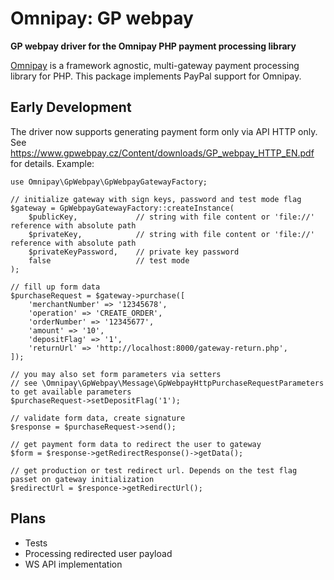 # Omnipay: GP webpay

**GP webpay driver for the Omnipay PHP payment processing library**


[Omnipay](https://github.com/thephpleague/omnipay) is a framework agnostic, multi-gateway payment
processing library for PHP. This package implements PayPal support for Omnipay.

## Early Development
The driver now supports generating payment form only via API HTTP only. See https://www.gpwebpay.cz/Content/downloads/GP_webpay_HTTP_EN.pdf for details.
Example:

```
use Omnipay\GpWebpay\GpWebpayGatewayFactory;

// initialize gateway with sign keys, password and test mode flag
$gateway = GpWebpayGatewayFactory::createInstance(
    $publicKey,             // string with file content or 'file://' reference with absolute path
    $privateKey,            // string with file content or 'file://' reference with absolute path
    $privateKeyPassword,    // private key password
    false                   // test mode
);

// fill up form data
$purchaseRequest = $gateway->purchase([
    'merchantNumber' => '12345678',
    'operation' => 'CREATE_ORDER',
    'orderNumber' => '12345677',
    'amount' => '10',
    'depositFlag' => '1',
    'returnUrl' => 'http://localhost:8000/gateway-return.php',
]);

// you may also set form parameters via setters
// see \Omnipay\GpWebpay\Message\GpWebpayHttpPurchaseRequestParameters to get available parameters
$purchaseRequest->setDepositFlag('1');

// validate form data, create signature
$response = $purchaseRequest->send();

// get payment form data to redirect the user to gateway
$form = $response->getRedirectResponse()->getData();

// get production or test redirect url. Depends on the test flag passet on gateway initialization
$redirectUrl = $responce->getRedirectUrl();
```

## Plans
+ Tests
+ Processing redirected user payload
+ WS API implementation
